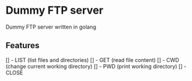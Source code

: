 # Dummy FTP server

Dummy FTP server written in golang

## Features

[] - LIST (list files and directories)
[] - GET (read file content)
[] - CWD (change current working directory)
[] - PWD (print working directory)
[] - CLOSE